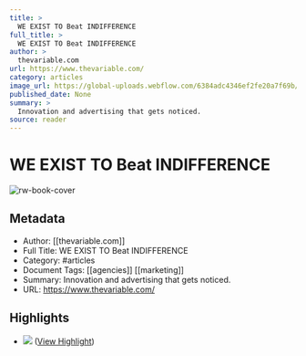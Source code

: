 ```yaml
---
title: >
  WE EXIST TO Beat INDIFFERENCE
full_title: >
  WE EXIST TO Beat INDIFFERENCE
author: >
  thevariable.com
url: https://www.thevariable.com/
category: articles
image_url: https://global-uploads.webflow.com/6384adc4346ef2fe20a7f69b/6399c542280cfcf8a303ab12_Opengraph.png
published_date: None
summary: >
  Innovation and advertising that gets noticed.
source: reader
---
```

# WE EXIST TO Beat INDIFFERENCE

![rw-book-cover](https://global-uploads.webflow.com/6384adc4346ef2fe20a7f69b/6399c542280cfcf8a303ab12_Opengraph.png)

## Metadata
- Author: [[thevariable.com]]
- Full Title: WE EXIST TO Beat INDIFFERENCE
- Category: #articles
- Document Tags: [[agencies]] [[marketing]] 
- Summary: Innovation and advertising that gets noticed.
- URL: https://www.thevariable.com/

## Highlights
- ![](https://global-uploads.webflow.com/6387292b497f3bfaa481d2fb/63dffc020c95fc20fc27a9fc_NAPA.jpg) ([View Highlight](https://read.readwise.io/read/01h123gkab57hy2gg9atb1jy3d))



